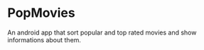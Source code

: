 # PopMovies
An android app that sort popular and top rated movies and show informations about them.

